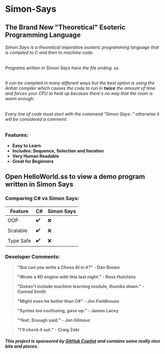 # **Simon-Says**
## The Brand New "Theoretical" Esoteric Programming Language

###### Simon Says is a _theoretical_ imperative esoteric programming language that is compiled to C and then to machine code.
###### Programs written in Simon Says have the file ending .ss
###### It can be compiled in many different ways but the best option is using the Anhar compiler which causes the code to run in **twice** the amount of time and forces your CPU to heat up because there's no way that the room is warm enough.
###### Every line of code must start with the command "Simon Says: " otherwise it will be considered a comment.
### Features:
- **Easy to Learn**
- **Includes: Sequence, Selection and Iteration**
- **Very Human Readable**
-  **Great for Beginners**

## Open HelloWorld.ss to view a demo program written in Simon Says

### Comparing C# vs Simon Says:
| Feature | C# | Simon Says |
| ---| --- | --- |
| OOP | ✔️ |❌|
| Scalable | ✔️ |❌|
| Type Safe | ✔️ |❌|

### Developer Comments:
> **"But can you write a Chess AI in it?" - Dan Brown**

> **"Wrote a 4D engine with this last night." - Ross Hutchins**

> **"Doesn't include machine learning module, thumbs down." - Conrad Smith**

> **"Might even be better than C#" - Jon Fieldhouse**

> **"Syntax too confusing, gave up." - James Lacey**

> **"Yeet. Enough said." - Jon Gilmour**

> **"I'll check it out." - Craig Zeki**


##### This project is sponsored by [GitHub Copilot](https://github.com/features/copilot) and contains some really nice bits and pieces.